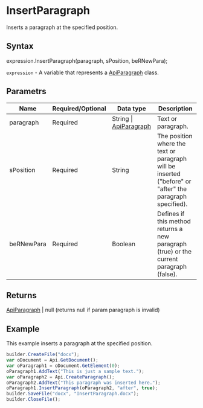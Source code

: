 # InsertParagraph

Inserts a paragraph at the specified position.

## Syntax

expression.InsertParagraph(paragraph, sPosition, beRNewPara);

`expression` - A variable that represents a [ApiParagraph](../ApiParagraph.md) class.

## Parametrs

| **Name** | **Required/Optional** | **Data type** | **Description** |
| ------------- | ------------- | ------------- | ------------- |
| paragraph | Required | String &#124; [ApiParagraph](../ApiParagraph.md) | Text or paragraph. |
| sPosition | Required | String | The position where the text or paragraph will be inserted ("before" or "after" the paragraph specified). |
| beRNewPara | Required | Boolean | Defines if this method returns a new paragraph (true) or the current paragraph (false). |

## Returns

[ApiParagraph](../ApiParagraph.md) &#124; null (returns null if param paragraph is invalid)

## Example

This example inserts a paragraph at the specified position.

```javascript
builder.CreateFile("docx");
var oDocument = Api.GetDocument();
var oParagraph1 = oDocument.GetElement(0);
oParagraph1.AddText("This is just a sample text.");
var oParagraph2 = Api.CreateParagraph();
oParagraph2.AddText("This paragraph was inserted here.");
oParagraph1.InsertParagraph(oParagraph2, "after", true);
builder.SaveFile("docx", "InsertParagraph.docx");
builder.CloseFile();
```